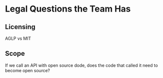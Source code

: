 # Legal Questions the Team Has

## Licensing

AGLP vs MIT

## Scope

If we call an API with open source dode, does the code that called it need to become open source?